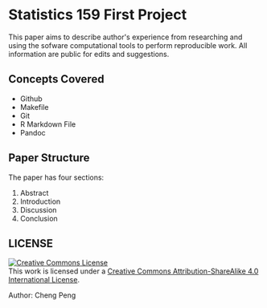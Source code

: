 # Statistics 159 First Project

This paper aims to describe author's experience from researching and using the sofware computational tools to perform reproducible work. All information are public for edits and suggestions.

## Concepts Covered

* Github
* Makefile
* Git
* R Markdown File
* Pandoc

## Paper Structure

The paper has four sections:

1. Abstract
2. Introduction
3. Discussion
4. Conclusion

## LICENSE

<a rel="license" href=" "><img alt="Creative Commons License" style="border-width:0" src="https://i.creativecommons.org/l/by-sa/4.0/88x31.png"/></a><br/>This work is licensed under a <a rel="license" href="http://creativecommons.org/licenses/by-sa/4.0/">Creative Commons Attribution-ShareAlike 4.0 International License</a>.

Author: Cheng Peng
